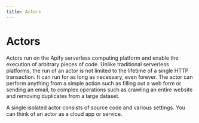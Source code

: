 ```yaml
---
title: Actors
---
```


# Actors

Actors run on the Apify serverless computing platform and enable the execution of arbitrary pieces of code. Unlike traditional serverless platforms, the run of an actor is not limited to the lifetime of a single HTTP transaction. It can run for as long as necessary, even forever. The actor can perform anything from a simple action such as filling out a web form or sending an email, to complex operations such as crawling an entire website and removing duplicates from a large dataset.

A single isolated actor consists of source code and various settings. You can think of an actor as a cloud app or service.
